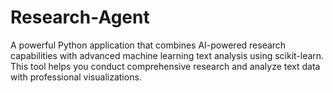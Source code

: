 # Research-Agent
A powerful Python application that combines AI-powered research capabilities with advanced machine learning text analysis using scikit-learn. This tool helps you conduct comprehensive research and analyze text data with professional visualizations.
